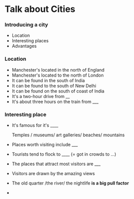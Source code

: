 # Talk about Cities

### Introducing a city

* Location
* Interesting places
* Advantages

### Location

* Manchester's located in the north of England
* Manchester's located to the  north of London
* It can be found in the south of India
* It can be found to the south of New Delhi
* It can be found on the south of coast of India
* It's a two-hour drive from \_\_
* It's about three hours on the train from \_\_\_

### Interesting place

*   It's famous for it's \_\_\_\_

    Temples / museums/ art galleries/ beaches/ mountains
* Places worth visiting include \_\_\_
* Tourists tend to flock to \_\_\_\_ (= got in crowds to ...)
* The places that attract most visitors are \_\_\_
* Visitors are drawn by the amazing views
* The old quarter /the river/ the nightlife **is a big pull factor**
*

